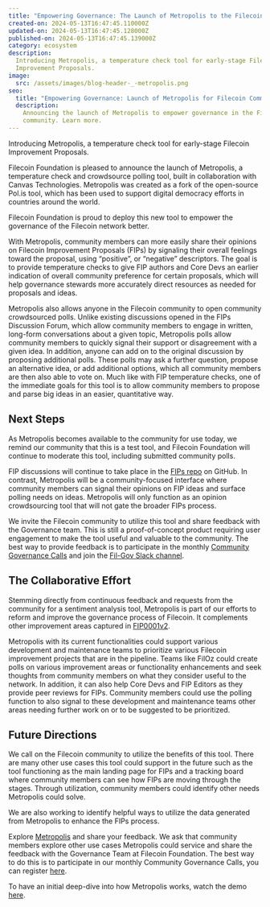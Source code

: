 ```yaml
---
title: "Empowering Governance: The Launch of Metropolis to the Filecoin Community"
created-on: 2024-05-13T16:47:45.110000Z
updated-on: 2024-05-13T16:47:45.128000Z
published-on: 2024-05-13T16:47:45.139000Z
category: ecosystem
description:
  Introducing Metropolis, a temperature check tool for early-stage Filecoin
  Improvement Proposals.
image:
  src: /assets/images/blog-header-_-metropolis.png
seo:
  title: "Empowering Governance: Launch of Metropolis for Filecoin Community"
  description:
    Announcing the launch of Metropolis to empower governance in the Filecoin
    community. Learn more.
---
```


Introducing Metropolis, a temperature check tool for early-stage Filecoin Improvement Proposals.

Filecoin Foundation is pleased to announce the launch of Metropolis, a temperature check and crowdsource polling tool, built in collaboration with Canvas Technologies. Metropolis was created as a fork of the open-source Pol.is tool, which has been used to support digital democracy efforts in countries around the world.

Filecoin Foundation is proud to deploy this new tool to empower the governance of the Filecoin network better.

With Metropolis, community members can more easily share their opinions on Filecoin Improvement Proposals (FIPs) by signaling their overall feelings toward the proposal, using “positive”, or “negative” descriptors. The goal is to provide temperature checks to give FIP authors and Core Devs an earlier indication of overall community preference for certain proposals, which will help governance stewards more accurately direct resources as needed for proposals and ideas.

Metropolis also allows anyone in the Filecoin community to open community crowdsourced polls. Unlike existing discussions opened in the FIPs Discussion Forum, which allow community members to engage in written, long-form conversations about a given topic, Metropolis polls allow community members to quickly signal their support or disagreement with a given idea. In addition, anyone can add on to the original discussion by proposing additional polls. These polls may ask a further question, propose an alternative idea, or add additional options, which all community members are then also able to vote on. Much like with FIP temperature checks, one of the immediate goals for this tool is to allow community members to propose and parse big ideas in an easier, quantitative way.

## Next Steps

As Metropolis becomes available to the community for use today, we remind our community that this is a test tool, and Filecoin Foundation will continue to moderate this tool, including submitted community polls.

FIP discussions will continue to take place in the [FIPs repo](https://github.com/filecoin-project/FIPs/discussions) on GitHub. In contrast, Metropolis will be a community-focused interface where community members can signal their opinions on FIP ideas and surface polling needs on ideas. Metropolis will only function as an opinion crowdsourcing tool that will not gate the broader FIPs process.

We invite the Filecoin community to utilize this tool and share feedback with the Governance team. This is still a proof-of-concept product requiring user engagement to make the tool useful and valuable to the community. The best way to provide feedback is to participate in the monthly [Community Governance Calls](https://calendar.google.com/calendar/embed?src=c_909343f97c15e8f23dda6e2612e62fcdee14bceabd8869abe4a52d793bf42b98%40group.calendar.google.com&ctz=America%2FToronto) and join the [Fil-Gov Slack channel](https://filecoinproject.slack.com/archives/C0535S9TUUF).

## The Collaborative Effort

Stemming directly from continuous feedback and requests from the community for a sentiment analysis tool, Metropolis is part of our efforts to reform and improve the governance process of Filecoin. It complements other improvement areas captured in [FIP0001v2](https://github.com/filecoin-project/FIPs/pull/850).

Metropolis with its current functionalities could support various development and maintenance teams to prioritize various Filecoin improvement projects that are in the pipeline. Teams like FilOz could create polls on various improvement areas or functionality enhancements and seek thoughts from community members on what they consider useful to the network. In addition, it can also help Core Devs and FIP Editors as they provide peer reviews for FIPs. Community members could use the polling function to also signal to these development and maintenance teams other areas needing further work on or to be suggested to be prioritized.

## Future Directions

We call on the Filecoin community to utilize the benefits of this tool. There are many other use cases this tool could support in the future such as the tool functioning as the main landing page for FIPs and a tracking board where community members can see how FIPs are moving through the stages. Through utilization, community members could identify other needs Metropolis could solve.

We are also working to identify helpful ways to utilize the data generated from Metropolis to enhance the FIPs process.

Explore [Metropolis](https://metropolis.vote/) and share your feedback. We ask that community members explore other use cases Metropolis could service and share the feedback with the Governance Team at Filecoin Foundation. The best way to do this is to participate in our monthly Community Governance Calls, you can register [here](https://calendar.google.com/calendar/embed?src=c_909343f97c15e8f23dda6e2612e62fcdee14bceabd8869abe4a52d793bf42b98%40group.calendar.google.com&ctz=America%2FToronto).

To have an initial deep-dive into how Metropolis works, watch the demo [here](https://github.com/filecoin-project/FIPs/tree/master/Community%20Governance%20Calls).
